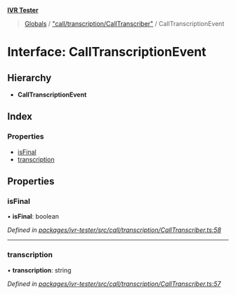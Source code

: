 **[IVR Tester](../README.md)**

> [Globals](../README.md) / ["call/transcription/CallTranscriber"](../modules/_call_transcription_calltranscriber_.md) / CallTranscriptionEvent

# Interface: CallTranscriptionEvent

## Hierarchy

* **CallTranscriptionEvent**

## Index

### Properties

* [isFinal](_call_transcription_calltranscriber_.calltranscriptionevent.md#isfinal)
* [transcription](_call_transcription_calltranscriber_.calltranscriptionevent.md#transcription)

## Properties

### isFinal

•  **isFinal**: boolean

*Defined in [packages/ivr-tester/src/call/transcription/CallTranscriber.ts:58](https://github.com/SketchingDev/ivr-tester/blob/734e920/packages/ivr-tester/src/call/transcription/CallTranscriber.ts#L58)*

___

### transcription

•  **transcription**: string

*Defined in [packages/ivr-tester/src/call/transcription/CallTranscriber.ts:57](https://github.com/SketchingDev/ivr-tester/blob/734e920/packages/ivr-tester/src/call/transcription/CallTranscriber.ts#L57)*
